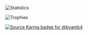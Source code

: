 ![Statistics](https://github-readme-stats.vercel.app/api?username=byamb4&show_icons=true&count_private=true)

![Trophies](https://github-profile-trophy.vercel.app/?username=byamb4)

[![Source Karma badge for @byamb4](https://sourcekarma-og.vercel.app/api/byamb4/github)](https://sourcekarma.vercel.app/byamb4)

<!--
- 🔭 I’m currently working on ...
- 🌱 I’m currently learning ...
- 👯 I’m looking to collaborate on ...
- 🤔 I’m looking for help with ...
- 💬 Ask me about ...
- 📫 How to reach me: ...
- 😄 Pronouns: ...
- ⚡ Fun fact: ...
-->
